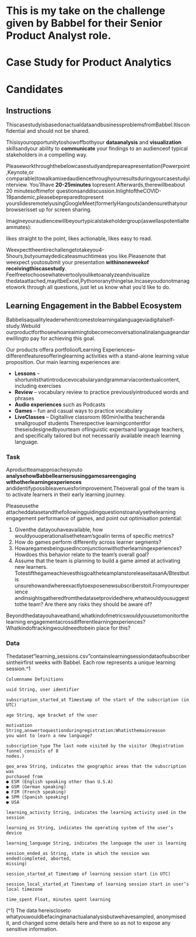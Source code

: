 # This is my take on the challenge given by Babbel for their Senior Product Analyst role.


# Case Study for Product Analytics

# Candidates

## Instructions

ThiscasestudyisbasedonactualdataandbusinessproblemsfromBabbel.Itisconfidential
and should not be shared.

Thisisyouropportunitytoshowoffbothyour **dataanalysis** and **visualization** skillsandyour
ability to **communicate** your findings to an audienceof typical stakeholders in a compelling way.

Pleaseworkthroughthebelowcasestudyandprepareapresentation(Powerpoint,Keynote,or
comparable)towalkamixedaudiencethroughyourresultsduringyourcasestudyinterview.
You’llhave **20-25minutes** topresent.Afterwards,therewillbeabout 20 minutesoftimefor
questionsanddiscussion.InlightoftheCOVID-19pandemic,pleasebepreparedtopresent
yourslidesremotelyusingGoogleMeet(formerlyHangouts)andensurethatyourbrowserisset
up for screen sharing.

Imagineyouraudiencewillbeyourtypicalstakeholdergroup(aswellaspotentialteammates):

likes straight to the point, likes actionable, likes easy to read.

Weexpecttheentirechallengetotakeyou4-5hours,butyoumaydedicateasmuchtimeas
you like.Pleasenote that weexpect youtosubmit your presentation **withinoneweekof
receivingthiscasestudy**. Feelfreetochoosewhatevertoolyouliketoanalyzeandvisualize
thedataattached,mayitbeExcel,Pythonoranythingelse.Incaseyoudonotmanagetowork
through all questions, just let us know what you’d like to do.


## Learning Engagement in the Babbel Ecosystem

Babbelisaqualityleaderwhenitcomestolearningalanguageviadigitalself-study.Webuild
ourproductforthosewhoareaimingtobecomeconversationalinalanguageandarewillingto
pay for achieving this goal.

Our products offera portfolioofLearning Experiences– differentfeaturesofferinglearning
activities with a stand-alone learning value proposition. Our main learning experiences are:

- **Lessons** – shortunitsthatintroducevocabularyandgrammarviacontextualcontent,
    including exercises
- **Review** – vocabulary review to practice previouslyintroduced words and phrases
- **Audio experiences** such as Podcasts
- **Games** – fun and casual ways to practice vocabulary
- **LiveClasses** – Digitallive classroom (60min)witha teacheranda smallgroupof
    students
Therespective learningcontentfor theseisdesignedbyourteam oflinguistic expertsand
language teachers, and specifically tailored but not necessarily available ineach learning
language.

### Task

Aproductteamapproachesyouto **analysehowBabbellearnersusinggamesareengaging
withotherlearningexperiences** andidentifypossibleavenuesforimprovement.Theoverall
goal of the team is to activate learners in their early learning journey.

Pleaseusethe attacheddatasetandthefollowingguidingquestionstoanalysethelearning
engagement performance of games, and point out optimisation potential:

1. Giventhe datayouhaveavailable, how wouldyouoperationalisetheteam’sgoalin
    terms of specific metrics?
2. How do games perform differently across learner segments?
3. Howaregamesbeingusedinconjunctionwithotherlearningexperiences?Howdoes
    this behavior relate to the team’s overall goal?
4. Assume that the team is planning to build a game aimed at activating new learners.
    TotestifthegameachievesthisgoaltheteamplanstoreleaseitasanA/Btestbutis
    unsurehowandwhereexactlytoexposenewsubscriberstoit.Fromyourexperience
    andinsightsgatheredfromthedatasetprovidedhere,whatwouldyousuggesttothe
    team? Are there any risks they should be aware of?

Beyondthedatayouhaveathand,whatkindofmetricswouldyouusetomonitorthelearning
engagementacrossdifferentlearningexperiences?Whatkindoftrackingwouldneedtobein
place for this?


### Data

Thedataset“learning_sessions.csv”containslearningsessiondataofsubscribersintheirfirst
weeks with Babbel. Each row represents a unique learning session.^1

```
Columnname Definitions
```
```
uuid String, user identifier
```
```
subscription_started_at Timestamp of the start of the subscription (in UTC)
```
```
age String, age bracket of the user
```
```
motivation String,answertoquestionduringregistration:Whatisthemainreason
you want to learn a new language?
```
```
subscription_type The last node visited by the visitor (Registration funnel consists of 8
nodes.)
```
```
geo_area String, indicates the geographic areas that the subscription was
purchased from
● ESM (English speaking other than U.S.A)
● GSM (German speaking)
● FIM (French speaking)
● SPM (Spanish speaking)
● USA
```
```
learning_activity String, indicates the learning activity used in the session
```
```
learning_os String, indicates the operating system of the user’s device
```
```
learning_language String, indicates the language the user is learning
```
```
session_ended_as String, state in which the session was ended(completed, aborted,
missing)
```
```
session_started_at Timestamp of learning session start (in UTC)
```
```
session_local_started_at Timestamp of learning session start in user’s local timezone
```
```
time_spent Float, minutes spent learning
```
(^1) The data hereiscloseto whatyouwouldbefacinginanactualanalysisbutwehavesampled,
anonymised it, and changed some details here and there so as not to expose any sensitive information.


